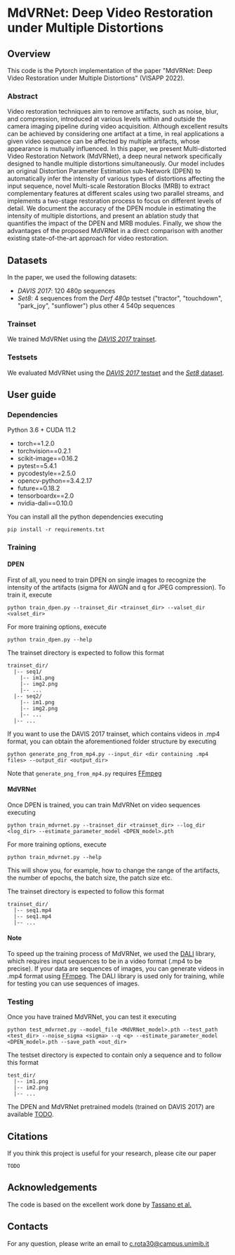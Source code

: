 # MdVRNet: Deep Video Restoration under Multiple Distortions


## Overview
This code is the Pytorch implementation of the paper "MdVRNet: Deep Video Restoration under Multiple Distortions" (VISAPP 2022).

### Abstract
Video restoration techniques aim to remove artifacts, such as noise, blur, and compression, introduced at various levels within and outside the camera imaging pipeline during video acquisition. 
Although excellent results can be achieved by considering one artifact at a time, in real applications a given video sequence can be affected by multiple artifacts, whose appearance is mutually influenced.
In this paper, we present Multi-distorted Video Restoration Network (MdVRNet), a deep neural network specifically designed to handle multiple distortions simultaneously.
Our model includes an original Distortion Parameter Estimation sub-Network (DPEN) to automatically infer the intensity of various types of distortions affecting the input sequence, novel Multi-scale Restoration Blocks (MRB) to extract complementary features at different scales using two parallel streams, and implements a two-stage restoration process to focus on different levels of detail.
We document the accuracy of the DPEN module in estimating the intensity of multiple distortions, and present an ablation study that quantifies the impact of the DPEN and MRB modules. Finally, we show the advantages of the proposed MdVRNet in a direct comparison with another existing state-of-the-art approach for video restoration.

## Datasets
In the paper, we used the following datasets:
- *DAVIS 2017*: 120 480p sequences
- *Set8*: 4 sequences from the *Derf 480p* testset ("tractor", "touchdown", "park_joy", "sunflower") plus other 4 540p sequences
### Trainset
We trained MdVRNet using the [*DAVIS 2017* trainset](https://www.dropbox.com/sh/20n4cscqkqsfgoj/AACfjXp3q6tW-S56l_noKzO3a/training?dl=0&subfolder_nav_tracking=1).
### Testsets
We evaluated MdVRNet using the [*DAVIS 2017* testset](https://drive.google.com/file/d/1seZVrqSlbx89fd43FOQUk0YVli64hEe1/view?usp=sharing) and the [*Set8* dataset](https://www.dropbox.com/sh/20n4cscqkqsfgoj/AABGftyJuJDwuCLGczL-fKvBa/test_sequences?dl=0&subfolder_nav_tracking=1). 

## User guide

### Dependencies
Python 3.6 + CUDA 11.2
- torch==1.2.0 
- torchvision==0.2.1
- scikit-image==0.16.2
- pytest==5.4.1
- pycodestyle==2.5.0
- opencv-python==3.4.2.17
- future==0.18.2
- tensorboardx==2.0
- nvidia-dali==0.10.0

You can install all the python dependencies executing
```
pip install -r requirements.txt
```
### Training
#### DPEN
First of all, you need to train DPEN on single images to recognize the intensity of the artifacts (sigma for AWGN and q for JPEG compression). To train it, execute
```
python train_dpen.py --trainset_dir <trainset_dir> --valset_dir <valset_dir>
```
For more training options, execute
```
python train_dpen.py --help
```
The trainset directory is expected to follow this format
```
trainset_dir/
  |-- seq1/
    |-- im1.png
    |-- img2.png
    |-- ...
  |-- seq2/
    |-- im1.png
    |-- img2.png
    |-- ...
  |-- ...
```
If you want to use the DAVIS 2017 trainset, which contains videos in .mp4 format, you can obtain the aforementioned folder structure by executing
```
python generate_png_from_mp4.py --input_dir <dir containing .mp4 files> --output_dir <output_dir>
```
Note that ```generate_png_from_mp4.py``` requires [FFmpeg](https://www.ffmpeg.org/)
#### MdVRNet
Once DPEN is trained, you can train MdVRNet on video sequences executing
```
python train_mdvrnet.py --trainset_dir <trainset_dir> --log_dir <log_dir> --estimate_parameter_model <DPEN_model>.pth
```
For more training options, execute
```
python train_mdvrnet.py --help
```
This will show you, for example, how to change the range of the artifacts, the number of epochs, the batch size, the patch size etc.

The trainset directory is expected to follow this format
```
trainset_dir/
  |-- seq1.mp4
  |-- seq1.mp4
  |-- ...
```

#### Note
To speed up the training process of MdVRNet, we used the [DALI](https://developer.nvidia.com/dali) library, which requires input sequences to be in a video format (.mp4 to be precise). If your data are sequences of images, you can generate videos in .mp4 format using [FFmpeg](https://www.ffmpeg.org/). The DALI library is used only for training, while for testing you can use sequences of images.

### Testing
Once you have trained MdVRNet, you can test it executing
```
python test_mdvrnet.py --model_file <MdVRNet_model>.pth --test_path <test_dir> --noise_sigma <sigma> --q <q> --estimate_parameter_model <DPEN_model>.pth --save_path <out_dir>
```
The testset directory is expected to contain only a sequence and to follow this format
```
test_dir/
  |-- im1.png
  |-- im2.png
  |-- ...
```
The DPEN and MdVRNet pretrained models (trained on DAVIS 2017) are available [TODO]().
## Citations
If you think this project is useful for your research, please cite our paper
```
TODO
```

## Acknowledgements
The code is based on the excellent work done by [Tassano et al.](https://github.com/m-tassano/fastdvdnet)

## Contacts
For any question, please write an email to c.rota30@campus.unimib.it
